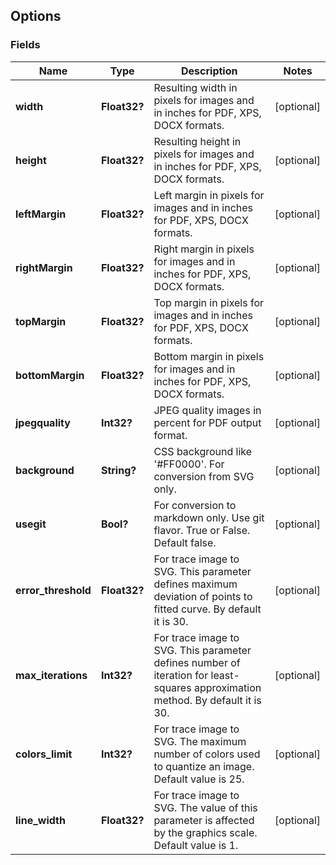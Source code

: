 ## Options

### Fields
| Name                | Type         | Description                                                                                                                     | Notes      |
|---------------------|--------------|---------------------------------------------------------------------------------------------------------------------------------|------------|
| **width**           | **Float32?** | Resulting width in pixels for images and in inches for PDF, XPS, DOCX formats.                                                  | [optional] |
| **height**          | **Float32?** | Resulting height in pixels for images and in inches for PDF, XPS, DOCX formats.                                                 | [optional] |
| **leftMargin**      | **Float32?** | Left margin in pixels for images and in inches for PDF, XPS, DOCX formats.                                                      | [optional] |
| **rightMargin**     | **Float32?** | Right margin in pixels for images and in inches for PDF, XPS, DOCX formats.                                                     | [optional] |
| **topMargin**       | **Float32?** | Top margin in pixels for images and in inches for PDF, XPS, DOCX formats.                                                       | [optional] |
| **bottomMargin**    | **Float32?** | Bottom margin in pixels for images and in inches for PDF, XPS, DOCX formats.                                                    | [optional] |
| **jpegquality**     | **Int32?**   | JPEG quality images in percent for PDF output format.                                                                           | [optional] |
| **background**      | **String?**  | CSS background like '#FF0000'. For conversion from SVG only.                                                                    | [optional] |
| **usegit**          | **Bool?**    | For conversion to markdown only. Use git flavor. True or False. Default false.                                                  | [optional] |
| **error_threshold** | **Float32?** | For trace image to SVG. This parameter defines maximum deviation of points to fitted curve. By default it is 30.                | [optional] |
| **max_iterations**  | **Int32?**   | For trace image to SVG. This parameter defines number of iteration for least-squares approximation method. By default it is 30. | [optional] |
| **colors_limit**    | **Int32?**   | For trace image to SVG. The maximum number of colors used to quantize an image. Default value is 25.                            | [optional] |
| **line_width**      | **Float32?** | For trace image to SVG. The value of this parameter is affected by the graphics scale. Default value is 1.                      | [optional] |

